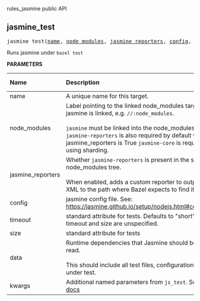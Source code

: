 <!-- Generated with Stardoc: http://skydoc.bazel.build -->

rules_jasmine public API

<a id="jasmine_test"></a>

## jasmine_test

<pre>
jasmine_test(<a href="#jasmine_test-name">name</a>, <a href="#jasmine_test-node_modules">node_modules</a>, <a href="#jasmine_test-jasmine_reporters">jasmine_reporters</a>, <a href="#jasmine_test-config">config</a>, <a href="#jasmine_test-timeout">timeout</a>, <a href="#jasmine_test-size">size</a>, <a href="#jasmine_test-data">data</a>, <a href="#jasmine_test-kwargs">kwargs</a>)
</pre>

Runs jasmine under `bazel test`

**PARAMETERS**


| Name  | Description | Default Value |
| :------------- | :------------- | :------------- |
| <a id="jasmine_test-name"></a>name |  A unique name for this target.   |  none |
| <a id="jasmine_test-node_modules"></a>node_modules |  Label pointing to the linked node_modules target where jasmine is linked, e.g. <code>//:node_modules</code>.<br><br><code>jasmine</code> must be linked into the node_modules supplied. <code>jasmine-reporters</code> is also required by default when jasmine_reporters is True <code>jasmine-core</code> is required when using sharding.   |  none |
| <a id="jasmine_test-jasmine_reporters"></a>jasmine_reporters |  Whether <code>jasmine-reporters</code> is present in the supplied node_modules tree.<br><br>When enabled, adds a custom reporter to output junit XML to the path where Bazel expects to find it.   |  <code>True</code> |
| <a id="jasmine_test-config"></a>config |  jasmine config file. See: https://jasmine.github.io/setup/nodejs.html#configuration   |  <code>None</code> |
| <a id="jasmine_test-timeout"></a>timeout |  standard attribute for tests. Defaults to "short" if both timeout and size are unspecified.   |  <code>None</code> |
| <a id="jasmine_test-size"></a>size |  standard attribute for tests   |  <code>None</code> |
| <a id="jasmine_test-data"></a>data |  Runtime dependencies that Jasmine should be able to read.<br><br>This should include all test files, configuration files & files under test.   |  <code>[]</code> |
| <a id="jasmine_test-kwargs"></a>kwargs |  Additional named parameters from <code>js_test</code>. See [js_test docs](https://github.com/aspect-build/rules_js/blob/main/docs/js_binary.md#js_test)   |  none |


